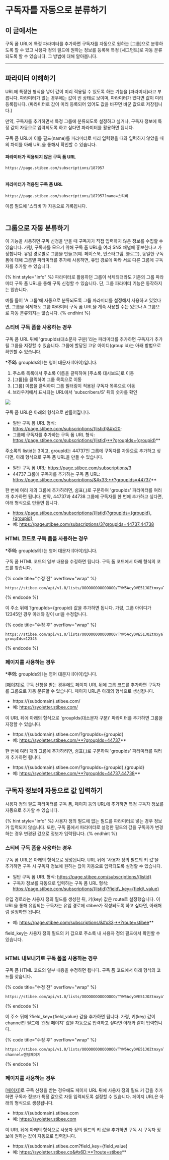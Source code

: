 # 구독자를 자동으로 분류하기

## 이 글에서는 <a href="#h_01hh496d5ehdqkmbhd8hamadjq" id="h_01hh496d5ehdqkmbhd8hamadjq"></a>

구독 폼 URL에 특정 파라미터를 추가하면 구독자를 자동으로 원하는 \[그룹]으로 분류하도록 할 수 있고 사용자 정의 필드에 원하는 정보를 등록해 특정 \[세그먼트]로 자동 분류되도록 할 수 있습니다. 그 방법에 대해 알아봅니다.

***

## 파라미터 이해하기 <a href="#parameter" id="parameter"></a>

URL에 특정한 형식을 넣어 값이 미리 적용될 수 있도록 하는 기능을 \[파라미터]라고 부릅니다. 파라미터가 없는 경우에는 값이 빈 상태로 보이며, 파라미터가 있다면 값이 미리 등록됩니다. (파라미터로 값이 미리 등록되어 있어도 값을 바꾸면 바꾼 값으로 저장됩니다.)

만약, 구독자를 추가하면서 특정 그룹에 분류되도록 설정하고 싶거나, 구독자 정보에 특정 값이 자동으로 입력되도록 하고 싶다면 파라미터를 활용하면 됩니다.



구독 폼 URL에 이름 필드(name)를 파라미터로 미리 입력했을 때와 입력하지 않았을 때의 차이를 아래 URL을 통해서 확인할 수 있습니다.

#### **파라미터가 적용되지 않은 구독 폼 URL**

```
https://page.stibee.com/subscriptions/187957
```

<figure><img src="../../.gitbook/assets/파라미터 이해하기_1 (1).png" alt=""><figcaption></figcaption></figure>

#### **파라미터가 적용된 구독 폼 URL**

```
https://page.stibee.com/subscriptions/187957?name=스티비
```

이름 필드에 '스티비'가 자동으로 기록됩니다.

<figure><img src="../../.gitbook/assets/파라미터 이해하기_2 (1).png" alt=""><figcaption></figcaption></figure>



## 그룹으로 자동 분류하기 <a href="#parameter-group" id="parameter-group"></a>

이 기능을 사용하면 구독 신청을 받을 때 구독자가 직접 입력하지 않은 정보를 수집할 수 있습니다. 가령, 구독자를 모으기 위해 구독 폼 URL을 여러 SNS 채널에 홍보한다고 가정합니다. 유입 경로별로 그룹을 만들고(예. 페이스북, 인스타그램, 블로그), 동일한 구독 폼에 대해 그룹별 파라미터를 추가해 사용하면, 유입 경로에 따라 서로 다른 그룹에 구독자를 추가할 수 있습니다.

{% hint style="info" %}
파라미터로 활용하던 그룹이 삭제되더라도 기존의 그룹 파라미터 구독 폼 URL을 통해 구독 신청할 수 있습니다. 단, 그룹 파라미터 기능은 동작하지는 않습니다.&#x20;

예를 들어 'A 그룹'에 자동으로 분류되도록 그룹 파라미터를 설정해서 사용하고 있었다면, 그룹을 삭제해도 그룹 파라미터 구독 폼 URL을 계속 사용할 수는 있으나 A 그룹으로 자동 분류되지는 않습니다.
{% endhint %}

### 스티비 구독 폼을 사용하는 경우 <a href="#parameter-group-form" id="parameter-group-form"></a>

구독 폼 URL 뒤에 'groupIds(대소문자 구분)'라는 파라미터를 추가하면 구독자가 추가될 그룹을 지정할 수 있습니다. 그룹에 할당된 고유 아이디(group id)는 아래 방법으로 확인할 수 있습니다.

**\*주의:** groupIds의 I는 영어 대문자 I(아이)입니다.

1. 주소록 목록에서 주소록 이름을 클릭하여 \[주소록 대시보드]로 이동
2. \[그룹]을 클릭하여 그룹 목록으로 이동
3. \[그룹] 이름을 클릭하여 그룹 필터링이 적용된 구독자 목록으로 이동
4. 브라우저에서 표시되는 URL에서 'subscribers/S' 뒤의 숫자를 확인

![](<../../.gitbook/assets/구독자를 자동으로 분류하기_1.png>)

구독 폼 URL은 아래의 형식으로 만들어집니다.

* 일반 구독 폼 URL 형식: https://page.stibee.com/subscriptions/{listid}&#x20;
* 그룹에 구독자를 추가하는 구독 폼 URL 형식: https://page.stibee.com/subscriptions/{listid}**?groupIds={groupid}**

주소록의 listid는 3이고, groupId는 44737인 그룹에 구독자를 자동으로 추가하고 싶다면, 아래 형식으로 구독 폼 URL을 만들 수 있습니다.

* 일반 구독 폼 URL: https://page.stibee.com/subscriptions/3
* 44737 그룹에 구독자를 추가하는 구독 폼 URL: https://page.stibee.com/subscriptions/&#x33;**?groupIds=44737**

한 번에 여러 개의 그룹에 추가하려면, 쉼표(,)로 구분하여 'groupIds' 파라미터를 여러 개 추가하면 됩니다. 만약, 44737과 44738 그룹에 구독자를 한 번에 추가하고 싶다면, 아래 형식으로 만들면 됩니다.&#x20;

* https://page.stibee.com/subscriptions/{listid}?groupIds={groupid},{groupid}
* 예: https://page.stibee.com/subscriptions/3?groupIds=44737,44738



### HTML 코드로 구독 폼을 사용하는 경우 <a href="#html" id="html"></a>

**\*주의:** groupIds의 I는 영어 대문자 I(아이)입니다.

구독 폼 HTML 코드의 일부 내용을 수정하면 됩니다. 구독 폼 코드에서 아래 형식의 코드를 찾습니다.

{% code title="수정 전" overflow="wrap" %}
```
https://stibee.com/api/v1.0/lists/OOOOOOOOOOOOOOO/TYW5AcyOVE51JOZtmxyaTL8zPkJ/public/subscribers
```
{% endcode %}

이 주소 뒤에 ?groupIds={groupid} 값을 추가하면 됩니다. 가령, 그룹 아이디가 12345인 경우 아래와 같이 url을 수정합니다.

{% code title="수정 후" overflow="wrap" %}
```
https://stibee.com/api/v1.0/lists/OOOOOOOOOOOOOOO/TYW5AcyOVE51JOZtmxyaTL8zPkJ/public/subscribers?groupIds=12345
```
{% endcode %}



### 페이지를 사용하는 경우 <a href="#page" id="page"></a>

**\*주의:** groupIds의 I는 영어 대문자 I(아이)입니다.

\[[페이지](broken-reference)]로 구독 신청을 받는 경우에도 페이지 URL 뒤에 그룹 코드를 추가하면 구독자를 그룹으로 자동 분류할 수 있습니다. 페이지 URL은 아래의 형식으로 생성됩니다.

* https://{subdomain}.stibee.com/
* 예: https://syoletter.stibee.com/

이 URL 뒤에 아래의 형식으로 'groupIds(대소문자 구분)' 파라미터를 추가하면 그룹을 지정할 수 있습니다.

* https://{subdomain}.stibee.com/?groupIds={groupid}
* 예: https://syoletter.stibee.com/**?groupIds=44737**

한 번에 여러 개의 그룹에 추가하려면, 쉼표(,)로 구분하여 'groupIds' 파라미터를 여러 개 추가하면 됩니다.

* https://{subdomain}.stibee.com/?groupIds={groupid},{groupid}
* 예: https://syoletter.stibee.com/**?groupIds=44737,44738**



## 구독자 정보에 자동으로 값 입력하기

사용자 정의 필드 파라미터를 구독 폼, 페이지 등의 URL에 추가하면 특정 구독자 정보를 자동으로 추가할 수 있습니다.

{% hint style="info" %}
사용자 정의 필드에 없는 필드를 파라미터로 넣는 경우 정보가 입력되지 않습니다. 또한, 구독 폼에서 파라미터로 설정한 필드의 값을 구독자가 변경하는 경우 변경된 값으로 정보가 입력됩니다.
{% endhint %}



### 스티비 구독 폼을 사용하는 경우 <a href="#h_56b1e65f3d" id="h_56b1e65f3d"></a>

구독 폼 URL은 아래의 형식으로 생성됩니다. URL 뒤에 '사용자 정의 필드의 키 값'을 추가하면 구독 시 구독자 정보에 원하는 값이 자동으로 입력되도록 설정할 수 있습니다.

* 일반 구독 폼 URL 형식: https://page.stibee.com/subscriptions/{listid}
* 구독자 정보를 자동으로 입력하는 구독 폼 URL 형식: https://page.stibee.com/subscriptions/{listid}?field\_key={field\_value}

유입 경로라는 사용자 정의 필드를 생성한 뒤, 키(key) 값은 route로 설정했습니다. 이 URL을 통해 유입되는 구독자는 유입 경로에 stibee가 작성되도록 하고 싶다면, 아래처럼 설정하면 됩니다.

* 예:  https://page.stibee.com/subscriptions/&#x33;**?route=stibee**

field\_key는 사용자 정의 필드의 키 값으로 주소록 내 사용자 정의 필드에서 확인할 수 있습니다.

<figure><img src="https://downloads.intercomcdn.com/i/o/525689679/c19b573c5f701291070f790d/%EC%82%AC%EC%9A%A9%EC%9E%90%EC%A0%95%EC%9D%98%ED%95%84%EB%93%9C%ED%8C%8C%EB%9D%BC%EB%AF%B8%ED%84%B0_3.gif" alt=""><figcaption></figcaption></figure>



### HTML 내보내기로 구독 폼을 사용하는 경우

구독 폼 HTML 코드의 일부 내용을 수정하면 됩니다. 구독 폼 코드에서 아래 형식의 코드를 찾습니다.

{% code title="수정 전" overflow="wrap" %}
```
https://stibee.com/api/v1.0/lists/OOOOOOOOOOOOOOO/TYW5AcyOVE51JOZtmxyaTL8zPkJ/public/subscribers
```
{% endcode %}

이 주소 뒤에 ?field\_key={field\_value} 값을 추가하면 됩니다. 가령, 키(key) 값이 channel인 필드에 '랜딩 페이지' 값을 자동으로 입력하고 싶다면 아래와 같이 입력합니다.

{% code title="수정 후" overflow="wrap" %}
```
https://stibee.com/api/v1.0/lists/OOOOOOOOOOOOOOO/TYW5AcyOVE51JOZtmxyaTL8zPkJ/public/subscribers?channel=랜딩페이지
```
{% endcode %}



### 페이지를 사용하는 경우

\[[페이지](broken-reference)]로 구독 신청을 받는 경우에도 페이지 URL 뒤에 사용자 정의 필드 키 값을 추가하면 구독자 정보가 특정 값으로 자동 입력되도록 설정할 수 있습니다. 페이지 URL은 아래의 형식으로 생성됩니다.

* https://{subdomain}.stibee.com
* 예: https://syoletter.stibee.com

이 URL 뒤에 아래의 형식으로 사용자 정의 필드의 키 값을 추가하면 구독 시 구독자 정보에 원하는 값이 자동으로 입력됩니다.

* https://{subdomain}.stibee.com?field\_key={field\_value}
* 예: https://syoletter.stibee.co&#x6D;**?route=stibee**

